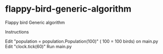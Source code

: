 # flappy-bird-generic-algorithm

Flappy bird Generic algorithm

Instructions

Edit "population = population.Population(100)" ( 100 = 100 birds) on main.py
Edit "clock.tick(60)"
Run main.py
